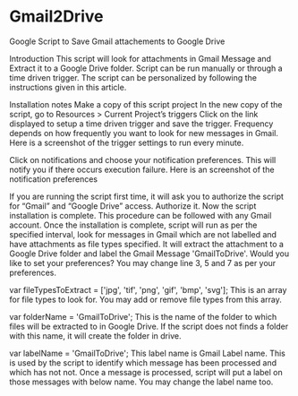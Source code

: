# Gmail2Drive
Google Script to Save Gmail attachements to Google Drive

Introduction
This script will look for attachments in Gmail Message and Extract it to a Google Drive folder. Script can be run manually or through a time driven trigger. The script can be personalized by following the instructions
 given in this article.
 
 Installation notes
Make a copy of this script project
In the new copy of the script, go to Resources > Current Project’s triggers 
Click on the link displayed to setup a time driven trigger and save the trigger. Frequency depends on how frequently you want to look for new messages in Gmail. Here is a screenshot of the trigger settings to run every minute.

Click on notifications and choose your notification preferences. This will notify you if there occurs execution failure. Here is an screenshot of the notification preferences

If you are running the script first time, it will ask you to authorize the script for “Gmail” and “Google Drive” access. Authorize it. Now the script installation is complete.
This procedure can be followed with any Gmail account. Once the installation is complete, script will run as per the specified interval, look for messages in Gmail which are not labelled and have attachments as file types specified. It will extract the attachment to a Google Drive folder and label the Gmail Message 'GmailToDrive'.
Would you like to set your preferences?
You may change line 3, 5 and 7 as per your preferences.


var fileTypesToExtract = ['jpg', 'tif', 'png', 'gif', 'bmp', 'svg'];
This is an array for file types to look for. You may add or remove file types from this array.

var folderName = 'GmailToDrive';
This is the name of the folder to which files will be extracted to in Google Drive. If the script does not finds a folder with this name, it will create the folder in drive.

var labelName = 'GmailToDrive';
This label name is Gmail Label name. This is used by the script to identify which message has been processed and which has not not. Once a message is processed, script will put a label on those messages with below name. You may change the label name too.
